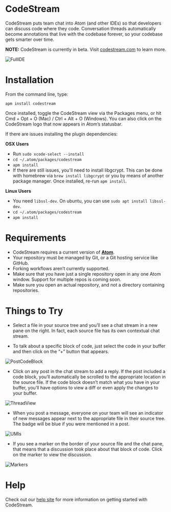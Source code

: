 # CodeStream

CodeStream puts team chat into Atom (and other IDEs) so that developers can discuss code where they code. Conversation threads automatically become annotations that live with the codebase forever, so your codebase gets smarter over time.

**NOTE:** CodeStream is currently in beta. Visit [codestream.com](https://www.codestream.com) to learn more.

![FullIDE](https://codestream.zendesk.com/hc/article_attachments/360000712271/CodeStream.png)

# Installation

From the command line, type:

`apm install codestream`

Once installed, toggle the CodeStream view via the Packages menu, or hit Cmd + Opt + O (Mac) / Ctrl + Alt + O (Windows). You can also click on the CodeStream logo that now appears in Atom’s statusbar.

If there are issues installing the plugin dependencies:

**OSX Users**

* Run `sudo xcode-select --install`
* `cd ~/.atom/packages/codestream`
* `apm install`
* If there are still issues, you'll need to install libgcrypt. This can be done with homebrew via `brew install libgcrypt` or you by means of another package manager. Once installed, re-run `apm install`.

**Linux Users**

* You need `libssl-dev`. On ubuntu, you can use `sudo apt install libssl-dev`.
* `cd ~/.atom/packages/codestream`
* `apm install`

# Requirements

* CodeStream requires a current version of **[Atom](https://atom.io/)**.
* Your repository must be managed by Git, or a Git hosting service like GitHub.
* Forking workflows aren’t currently supported.
* Make sure that you have just a single repository open in any one Atom window. Support for multiple repos is coming soon.
* Make sure you open an actual repository, and not a directory containing repositories.

# Things to Try

* Select a file in your source tree and you’ll see a chat stream in a new pane on the right. In fact, each source file has its own contextual chat stream.

* To talk about a specific block of code, just select the code in your buffer and then click on the “+” button that appears.

![PostCodeBlock](https://codestream.zendesk.com/hc/article_attachments/360000889751/PlusButton.png)

* Click on any post in the chat stream to add a reply. If the post included a code block, you’ll automatically be scrolled to the appropriate location in the source file. If the code block doesn’t match what you have in your buffer, you’ll have options to view a diff or even apply the changes to your buffer.

![ThreadView](https://codestream.zendesk.com/hc/article_attachments/360000885912/Screen_Shot_2018-02-08_at_4.59.26_PM.png)

* When you post a message, everyone on your team will see an indicator of new messages appear next to the appropriate file in their source tree. The badge will be blue if you were mentioned in a post.

![UMIs](https://codestream.zendesk.com/hc/article_attachments/360000890011/Badge.png)

* If you see a marker on the border of your source file and the chat pane, that means that a discussion took place about that block of code. Click on the marker to view the discussion.

![Markers](https://codestream.zendesk.com/hc/article_attachments/360000889931/Marker.png)

# Help

Check out our [help site](https://help.codestream.com) for more information on getting started with CodeStream.
